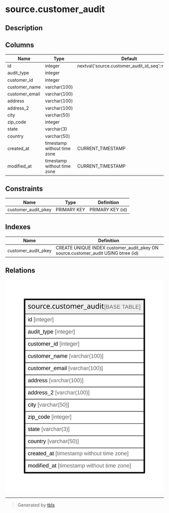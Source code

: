 # source.customer_audit

## Description

## Columns

| Name | Type | Default | Nullable | Children | Parents | Comment |
| ---- | ---- | ------- | -------- | -------- | ------- | ------- |
| id | integer | nextval('source.customer_audit_id_seq'::regclass) | false |  |  |  |
| audit_type | integer |  | true |  |  |  |
| customer_id | integer |  | true |  |  |  |
| customer_name | varchar(100) |  | true |  |  |  |
| customer_email | varchar(100) |  | true |  |  |  |
| address | varchar(100) |  | true |  |  |  |
| address_2 | varchar(100) |  | true |  |  |  |
| city | varchar(50) |  | true |  |  |  |
| zip_code | integer |  | true |  |  |  |
| state | varchar(3) |  | true |  |  |  |
| country | varchar(50) |  | true |  |  |  |
| created_at | timestamp without time zone | CURRENT_TIMESTAMP | true |  |  |  |
| modified_at | timestamp without time zone | CURRENT_TIMESTAMP | true |  |  |  |

## Constraints

| Name | Type | Definition |
| ---- | ---- | ---------- |
| customer_audit_pkey | PRIMARY KEY | PRIMARY KEY (id) |

## Indexes

| Name | Definition |
| ---- | ---------- |
| customer_audit_pkey | CREATE UNIQUE INDEX customer_audit_pkey ON source.customer_audit USING btree (id) |

## Relations

![er](source.customer_audit.svg)

---

> Generated by [tbls](https://github.com/k1LoW/tbls)
